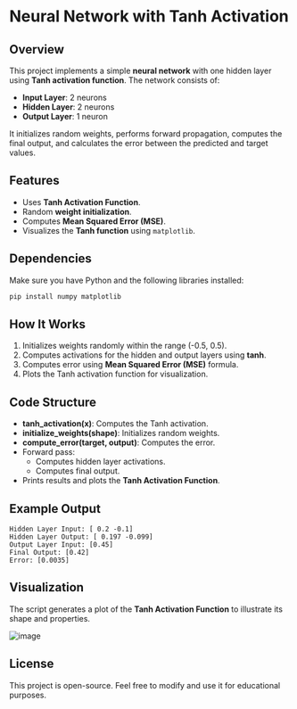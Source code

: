 # Neural Network with Tanh Activation

## Overview
This project implements a simple **neural network** with one hidden layer using **Tanh activation function**. The network consists of:
- **Input Layer**: 2 neurons
- **Hidden Layer**: 2 neurons
- **Output Layer**: 1 neuron

It initializes random weights, performs forward propagation, computes the final output, and calculates the error between the predicted and target values.

## Features
- Uses **Tanh Activation Function**.
- Random **weight initialization**.
- Computes **Mean Squared Error (MSE)**.
- Visualizes the **Tanh function** using `matplotlib`.

## Dependencies
Make sure you have Python and the following libraries installed:
```bash
pip install numpy matplotlib
```

## How It Works
1. Initializes weights randomly within the range (-0.5, 0.5).
2. Computes activations for the hidden and output layers using **tanh**.
3. Computes error using **Mean Squared Error (MSE)** formula.
4. Plots the Tanh activation function for visualization.

## Code Structure
- **tanh_activation(x)**: Computes the Tanh activation.
- **initialize_weights(shape)**: Initializes random weights.
- **compute_error(target, output)**: Computes the error.
- Forward pass:
  - Computes hidden layer activations.
  - Computes final output.
- Prints results and plots the **Tanh Activation Function**.

## Example Output
```
Hidden Layer Input: [ 0.2 -0.1]
Hidden Layer Output: [ 0.197 -0.099]
Output Layer Input: [0.45]
Final Output: [0.42]
Error: [0.0035]
```

## Visualization
The script generates a plot of the **Tanh Activation Function** to illustrate its shape and properties.

![image](https://github.com/user-attachments/assets/adf9ccb0-d383-4512-ba87-7769d10f8a14)


## License
This project is open-source. Feel free to modify and use it for educational purposes.

